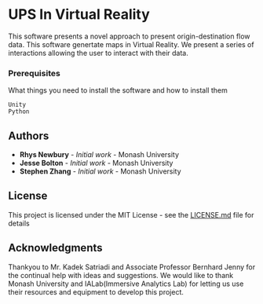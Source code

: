 # UPS In Virtual Reality

This software presents a novel approach to present origin-destination flow data. This software genertate maps in Virtual Reality. We present a series of interactions allowing the user to interact with their data.

### Prerequisites

What things you need to install the software and how to install them

```
Unity
Python

```


## Authors

* **Rhys Newbury** - *Initial work* - Monash University
* **Jesse Bolton** - *Initial work* - Monash University
* **Stephen Zhang** - *Initial work* - Monash University


## License

This project is licensed under the MIT License - see the [LICENSE.md](LICENSE.md) file for details

## Acknowledgments

Thankyou to Mr. Kadek Satriadi and Associate Professor Bernhard Jenny for the continual help with ideas and suggestions. We would like to thank Monash University and IALab(Immersive Analytics Lab) for letting us use their resources and equipment to develop this project.
